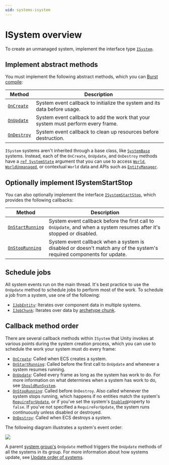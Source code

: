 ```yaml
---
uid: systems-isystem
---
```


# ISystem overview

To create an unmanaged system, implement the interface type [`ISystem`](xref:Unity.Entities.ISystem).

## Implement abstract methods

You must implement the following abstract methods, which you can [Burst compile](https://docs.unity3d.com/Packages/com.unity.burst@latest):

|**Method**|**Description**|
|---|---|
|[`OnCreate`](xref:Unity.Entities.ISystem.OnCreate*)|System event callback to initialize the system and its data before usage.|
|[`OnUpdate`](xref:Unity.Entities.ISystem.OnUpdate*)|System event callback to add the work that your system must perform every frame.|
|[`OnDestroy`](xref:Unity.Entities.ISystem.OnDestroy*)|System event callback to clean up resources before destruction.|

`ISystem` systems aren't inherited through a base class, like [`SystemBase`](systems-systembase.md) systems. Instead, each of the `OnCreate`, `OnUpdate`, and `OnDestroy` methods have a [`ref SystemState`](xref:Unity.Entities.SystemState) argument that you can use to access [`World`](xref:Unity.Entities.World), [`WorldUnmanaged`](xref:Unity.Entities.WorldUnmanaged), or contextual `World` data and APIs such as [`EntityManager`](xref:Unity.Entities.EntityManager).

## Optionally implement ISystemStartStop

You can also optionally implement the interface [`ISystemStartStop`](xref:Unity.Entities.ISystemStartStop), which provides the following callbacks:

|**Method**|**Description**|
|---|---|
|[`OnStartRunning`](xref:Unity.Entities.ISystemStartStop.OnStartRunning*)|System event callback before the first call to `OnUpdate`, and when a system resumes after it's stopped or disabled.|
|[`OnStopRunning`](xref:Unity.Entities.ISystemStartStop.OnStopRunning*)|System event callback when a system is disabled or doesn't match any of the system's required components for update.|

## Schedule jobs

All system events run on the main thread. It's best practice to use the `OnUpdate` method to schedule jobs to perform most of the work. To schedule a job from a system, use one of the following:

* [`IJobEntity`](iterating-data-ijobentity.md): Iterates over component data in multiple systems.
* [`IJobChunk`](xref:Unity.Entities.IJobChunk): Iterates over data by [archetype chunk](concepts-archetypes.md#archetype-chunks).

## Callback method order

There are several callback methods within `ISystem` that Unity invokes at various points during the system creation process, which you can use to schedule the work your system must do every frame:

* [`OnCreate`](xref:Unity.Entities.ISystem.OnCreate*): Called when ECS creates a system.
* [`OnStartRunning`](xref:Unity.Entities.ISystemStartStop.OnStartRunning*): Called before the first call to `OnUpdate` and whenever a system resumes running.
* [`OnUpdate`](xref:Unity.Entities.ISystem.OnUpdate*): Called every frame as long as the system has work to do. For more information on what determines when a system has work to do, see [`ShouldRunSystem`](xref:Unity.Entities.SystemState.ShouldRunSystem).
* [`OnStopRunning`](xref:Unity.Entities.ISystemStartStop.OnStopRunning*): Called before `OnDestroy`. Also called whenever the system stops running, which happens if no entities match the system's [`RequireForUpdate`](xref:Unity.Entities.SystemState.RequireForUpdate*), or if you've set the system's [`Enabled`](xref:Unity.Entities.SystemState.Enabled)property to `false`. If you've not specified a  `RequireForUpdate`, the system runs continuously unless disabled or destroyed.
* [`OnDestroy`](xref:Unity.Entities.ISystem.OnDestroy*): Called when ECS destroys a system.

The following diagram illustrates a system's event order:

![](images/SystemEventOrder.png)

A parent [system group's](systems-update-order.md) `OnUpdate` method triggers the `OnUpdate` methods of all the systems in its group. For more information about how systems update, see [Update order of systems](systems-update-order.md#update-order-of-systems). 
